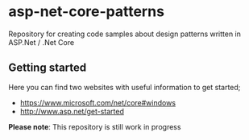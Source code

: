 # asp-net-core-patterns
Repository for creating code samples about design patterns written in ASP.Net / .Net Core

## Getting started
Here you can find two websites with useful information to get started;
- https://www.microsoft.com/net/core#windows
- http://www.asp.net/get-started

**Please note**: This repository is still work in progress
